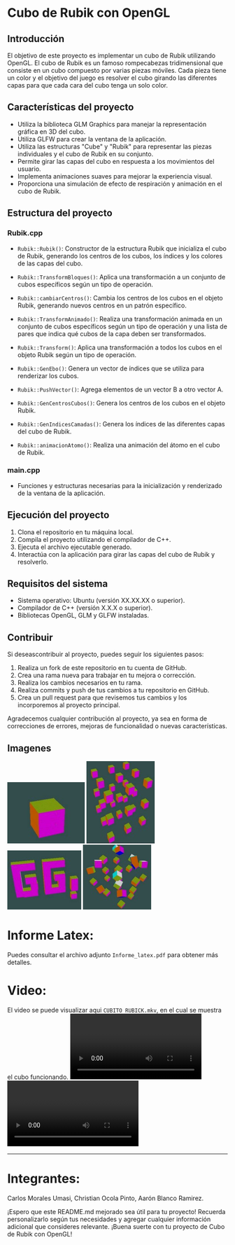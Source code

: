 # Cubo de Rubik con OpenGL

## Introducción

El objetivo de este proyecto es implementar un cubo de Rubik utilizando OpenGL. El cubo de Rubik es un famoso rompecabezas tridimensional que consiste en un cubo compuesto por varias piezas móviles. Cada pieza tiene un color y el objetivo del juego es resolver el cubo girando las diferentes capas para que cada cara del cubo tenga un solo color.

## Características del proyecto

- Utiliza la biblioteca GLM Graphics para manejar la representación gráfica en 3D del cubo.
- Utiliza GLFW para crear la ventana de la aplicación.
- Utiliza las estructuras "Cube" y "Rubik" para representar las piezas individuales y el cubo de Rubik en su conjunto.
- Permite girar las capas del cubo en respuesta a los movimientos del usuario.
- Implementa animaciones suaves para mejorar la experiencia visual.
- Proporciona una simulación de efecto de respiración y animación en el cubo de Rubik.

## Estructura del proyecto

### Rubik.cpp

- `Rubik::Rubik()`: Constructor de la estructura Rubik que inicializa el cubo de Rubik, generando los centros de los cubos, los índices y los colores de las capas del cubo.

- `Rubik::TransformBloques()`: Aplica una transformación a un conjunto de cubos específicos según un tipo de operación.

- `Rubik::cambiarCentros()`: Cambia los centros de los cubos en el objeto Rubik, generando nuevos centros en un patrón específico.

- `Rubik::TransformAnimado()`: Realiza una transformación animada en un conjunto de cubos específicos según un tipo de operación y una lista de pares que indica qué cubos de la capa deben ser transformados.

- `Rubik::Transform()`: Aplica una transformación a todos los cubos en el objeto Rubik según un tipo de operación.

- `Rubik::GenEbo()`: Genera un vector de índices que se utiliza para renderizar los cubos.

- `Rubik::PushVector()`: Agrega elementos de un vector B a otro vector A.

- `Rubik::GenCentrosCubos()`: Genera los centros de los cubos en el objeto Rubik.

- `Rubik::GenIndicesCamadas()`: Genera los índices de las diferentes capas del cubo de Rubik.

- `Rubik::animacionAtomo()`: Realiza una animación del átomo en el cubo de Rubik.

### main.cpp

- Funciones y estructuras necesarias para la inicialización y renderizado de la ventana de la aplicación.

## Ejecución del proyecto

1. Clona el repositorio en tu máquina local.
2. Compila el proyecto utilizando el compilador de C++.
3. Ejecuta el archivo ejecutable generado.
4. Interactúa con la aplicación para girar las capas del cubo de Rubik y resolverlo.

## Requisitos del sistema

- Sistema operativo: Ubuntu (versión XX.XX.XX o superior).
- Compilador de C++ (versión X.X.X o superior).
- Bibliotecas OpenGL, GLM y GLFW instaladas.

## Contribuir

Si deseascontribuir al proyecto, puedes seguir los siguientes pasos:

1. Realiza un fork de este repositorio en tu cuenta de GitHub.
2. Crea una rama nueva para trabajar en tu mejora o corrección.
3. Realiza los cambios necesarios en tu rama.
4. Realiza commits y push de tus cambios a tu repositorio en GitHub.
5. Crea un pull request para que revisemos tus cambios y los incorporemos al proyecto principal.

Agradecemos cualquier contribución al proyecto, ya sea en forma de correcciones de errores, mejoras de funcionalidad o nuevas características.
## Imagenes 
![Logo de mi proyecto](im1.jpeg)
![Logo de mi proyecto](im2.jpeg)
![Logo de mi proyecto](im3.jpeg)
![Logo de mi proyecto](im4.jpeg)

# Informe Latex:
Puedes consultar el archivo adjunto `Informe_latex.pdf` para obtener más detalles.
# Video:
El video se puede visualizar aqui `CUBITO RUBICK.mkv`, en el cual se muestra el cubo funcionando.
<video src="VIDEO_DEMOSTRACION.mp4" controls>
  Your browser does not support the video tag.
</video>
<video src="video.mkv" controls>
  Your browser does not support the video tag.
</video>


---
# Integrantes:
Carlos Morales Umasi, Christian Ocola Pinto, Aarón Blanco Ramirez.

¡Espero que este README.md mejorado sea útil para tu proyecto! Recuerda personalizarlo según tus necesidades y agregar cualquier información adicional que consideres relevante. ¡Buena suerte con tu proyecto de Cubo de Rubik con OpenGL!
